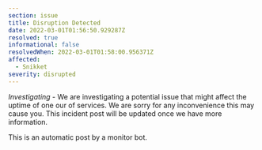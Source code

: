```yaml
---
section: issue
title: Disruption Detected
date: 2022-03-01T01:56:50.929287Z
resolved: true
informational: false
resolvedWhen: 2022-03-01T01:58:00.956371Z
affected:
  - Snikket
severity: disrupted
---
```

*Investigating* - We are investigating a potential issue that might affect the uptime of one our of services. We are sorry for any inconvenience this may cause you. This incident post will be updated once we have more information.

This is an automatic post by a monitor bot.
        